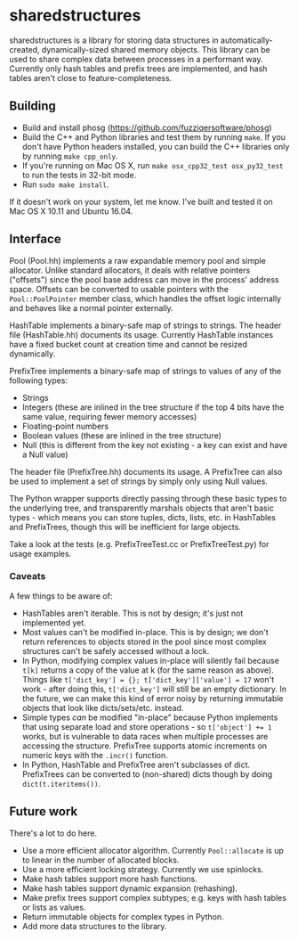 # sharedstructures

sharedstructures is a library for storing data structures in automatically-created, dynamically-sized shared memory objects. This library can be used to share complex data between processes in a performant way. Currently only hash tables and prefix trees are implemented, and hash tables aren't close to feature-completeness.

## Building

- Build and install phosg (https://github.com/fuzziqersoftware/phosg)
- Build the C++ and Python libraries and test them by running `make`. If you don't have Python headers installed, you can build the C++ libraries only by running `make cpp_only`.
- If you're running on Mac OS X, run `make osx_cpp32_test osx_py32_test` to run the tests in 32-bit mode.
- Run `sudo make install`.

If it doesn't work on your system, let me know. I've built and tested it on Mac OS X 10.11 and Ubuntu 16.04.

## Interface

Pool (Pool.hh) implements a raw expandable memory pool and simple allocator. Unlike standard allocators, it deals with relative pointers ("offsets") since the pool base address can move in the process' address space. Offsets can be converted to usable pointers with the `Pool::PoolPointer` member class, which handles the offset logic internally and behaves like a normal pointer externally.

HashTable implements a binary-safe map of strings to strings. The header file (HashTable.hh) documents its usage. Currently HashTable instances have a fixed bucket count at creation time and cannot be resized dynamically.

PrefixTree implements a binary-safe map of strings to values of any of the following types:
- Strings
- Integers (these are inlined in the tree structure if the top 4 bits have the same value, requiring fewer memory accesses)
- Floating-point numbers
- Boolean values (these are inlined in the tree structure)
- Null (this is different from the key not existing - a key can exist and have a Null value)

The header file (PrefixTree.hh) documents its usage. A PrefixTree can also be used to implement a set of strings by simply only using Null values.

The Python wrapper supports directly passing through these basic types to the underlying tree, and transparently marshals objects that aren't basic types - which means you can store tuples, dicts, lists, etc. in HashTables and PrefixTrees, though this will be inefficient for large objects.

Take a look at the tests (e.g. PrefixTreeTest.cc or PrefixTreeTest.py) for usage examples.

### Caveats

A few things to be aware of:
- HashTables aren't iterable. This is not by design; it's just not implemented yet.
- Most values can't be modified in-place. This is by design; we don't return references to objects stored in the pool since most complex structures can't be safely accessed without a lock.
- In Python, modifying complex values in-place will silently fail because `t[k]` returns a copy of the value at k (for the same reason as above). Things like `t['dict_key'] = {}; t['dict_key']['value'] = 17` won't work - after doing this, `t['dict_key']` will still be an empty dictionary. In the future, we can make this kind of error noisy by returning immutable objects that look like dicts/sets/etc. instead.
- Simple types *can* be modified "in-place" because Python implements that using separate load and store operations - so `t['object'] += 1` works, but is vulnerable to data races when multiple processes are accessing the structure. PrefixTree supports atomic increments on numeric keys with the `.incr()` function.
- In Python, HashTable and PrefixTree aren't subclasses of dict. PrefixTrees can be converted to (non-shared) dicts though by doing `dict(t.iteritems())`.

## Future work

There's a lot to do here.
- Use a more efficient allocator algorithm. Currently `Pool::allocate` is up to linear in the number of allocated blocks.
- Use a more efficient locking strategy. Currently we use spinlocks.
- Make hash tables support more hash functions.
- Make hash tables support dynamic expansion (rehashing).
- Make prefix trees support complex subtypes; e.g. keys with hash tables or lists as values.
- Return immutable objects for complex types in Python.
- Add more data structures to the library.